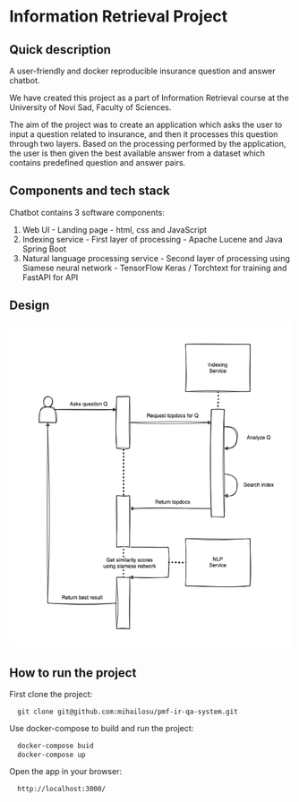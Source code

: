 # Information Retrieval Project
## Quick description
A user-friendly and docker reproducible insurance question and answer chatbot.

We have created this project as a part of Information Retrieval course at the University of Novi Sad, Faculty of Sciences.

The aim of the project was to create an application which asks the user to input a question related to insurance, and then it processes this
question through two layers. Based on the processing performed by the application, the user is then given the best available answer from a dataset 
which contains predefined question and answer pairs.

## Components and tech stack
Chatbot contains 3 software components:

1. Web UI - Landing page - html, css and JavaScript
2. Indexing service - First layer of processing - Apache Lucene and Java Spring Boot
3. Natural language processing service - Second layer of processing using Siamese neural network - TensorFlow Keras / Torchtext for training and FastAPI for API

## Design
![diagram](diagram.png)

## How to run the project
First clone the project:

```
  git clone git@github.com:mihailosu/pmf-ir-qa-system.git
```

Use docker-compose to build and run the project:

```
  docker-compose buid
  docker-compose up
```

Open the app in your browser:

```
  http://localhost:3000/
```

